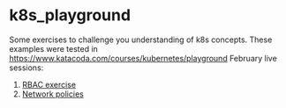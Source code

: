 # k8s_playground
Some exercises to challenge you understanding of k8s concepts.
These examples were tested in https://www.katacoda.com/courses/kubernetes/playground
February live sessions:

1. [RBAC exercise](rbac)
2. [Network policies](np)
